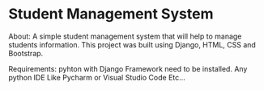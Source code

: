 # Student Management System

About:
 	A simple student management system that will help to manage students information.
    This project was built using Django, HTML, CSS and Bootstrap.

Requirements:
        pyhton with Django Framework need to be installed.
        Any python IDE Like Pycharm or Visual Studio Code Etc...